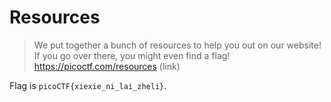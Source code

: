 # Resources

> We put together a bunch of resources to help you out on our website! If you go over there, you might even find a flag! https://picoctf.com/resources (link) 

Flag is `picoCTF{xiexie_ni_lai_zheli}`.